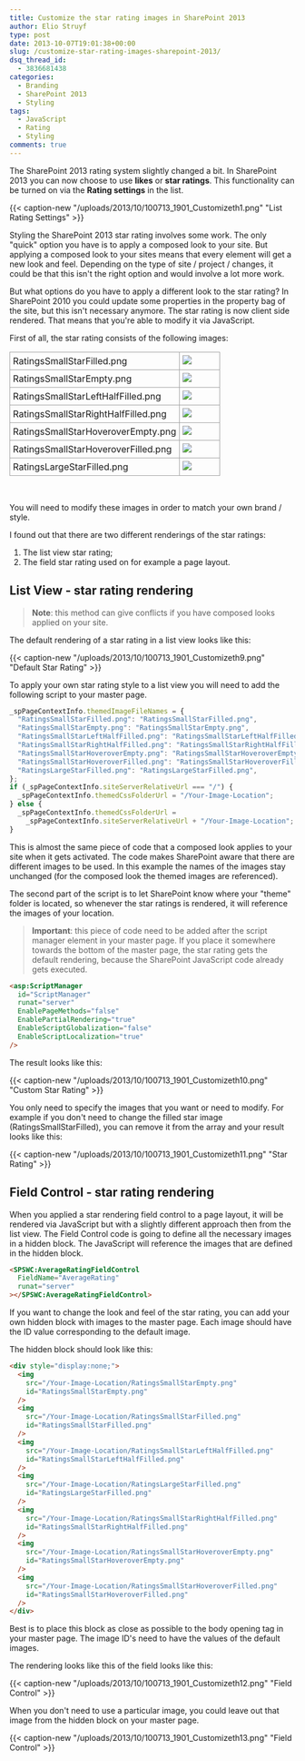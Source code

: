 ```yaml
---
title: Customize the star rating images in SharePoint 2013
author: Elio Struyf
type: post
date: 2013-10-07T19:01:38+00:00
slug: /customize-star-rating-images-sharepoint-2013/
dsq_thread_id:
  - 3836681438
categories:
  - Branding
  - SharePoint 2013
  - Styling
tags:
  - JavaScript
  - Rating
  - Styling
comments: true
---
```


The SharePoint 2013 rating system slightly changed a bit. In SharePoint 2013 you can now choose to use **likes** or **star ratings**. This functionality can be turned on via the **Rating settings** in the list.

{{< caption-new "/uploads/2013/10/100713_1901_Customizeth1.png" "List Rating Settings" >}}

Styling the SharePoint 2013 star rating involves some work. The only "quick" option you have is to apply a composed look to your site. But applying a composed look to your sites means that every element will get a new look and feel. Depending on the type of site / project / changes, it could be that this isn't the right option and would involve a lot more work.

But what options do you have to apply a different look to the star rating? In SharePoint 2010 you could update some properties in the property bag of the site, but this isn't necessary anymore. The star rating is now client side rendered. That means that you're able to modify it via JavaScript.

First of all, the star rating consists of the following images:

<table style="border-collapse: collapse;" border="0"><colgroup> <col style="width: 244px;" /> <col style="width: 71px;" /></colgroup>
<tbody valign="top">
<tr>
<td style="border: solid #a3a3a3 1.0pt; padding: 5px;">RatingsSmallStarFilled.png</td>
<td style="border-top: solid #a3a3a3 1.0pt; border-left: none; border-bottom: solid #a3a3a3 1.0pt; border-right: solid #a3a3a3 1.0pt; padding: 5px;"><img src="/uploads/2013/10/100713_1901_Customizeth2.png" /></td>
</tr>
<tr>
<td style="border-top: none; border-left: solid #a3a3a3 1.0pt; border-bottom: solid #a3a3a3 1.0pt; border-right: solid #a3a3a3 1.0pt; padding: 5px;">RatingsSmallStarEmpty.png</td>
<td style="border-top: none; border-left: none; border-bottom: solid #a3a3a3 1.0pt; border-right: solid #a3a3a3 1.0pt; padding: 5px;"><img src="/uploads/2013/10/100713_1901_Customizeth3.png" /></td>
</tr>
<tr>
<td style="border-top: none; border-left: solid #a3a3a3 1.0pt; border-bottom: solid #a3a3a3 1.0pt; border-right: solid #a3a3a3 1.0pt; padding: 5px;">RatingsSmallStarLeftHalfFilled.png</td>
<td style="border-top: none; border-left: none; border-bottom: solid #a3a3a3 1.0pt; border-right: solid #a3a3a3 1.0pt; padding: 5px;"><img src="/uploads/2013/10/100713_1901_Customizeth4.png" /></td>
</tr>
<tr>
<td style="border-top: none; border-left: solid #a3a3a3 1.0pt; border-bottom: solid #a3a3a3 1.0pt; border-right: solid #a3a3a3 1.0pt; padding: 5px;">RatingsSmallStarRightHalfFilled.png</td>
<td style="border-top: none; border-left: none; border-bottom: solid #a3a3a3 1.0pt; border-right: solid #a3a3a3 1.0pt; padding: 5px;"><img src="/uploads/2013/10/100713_1901_Customizeth5.png" /></td>
</tr>
<tr>
<td style="border-top: none; border-left: solid #a3a3a3 1.0pt; border-bottom: solid #a3a3a3 1.0pt; border-right: solid #a3a3a3 1.0pt; padding: 5px;">RatingsSmallStarHoveroverEmpty.png</td>
<td style="border-top: none; border-left: none; border-bottom: solid #a3a3a3 1.0pt; border-right: solid #a3a3a3 1.0pt; padding: 5px;"><img src="/uploads/2013/10/100713_1901_Customizeth6.png" /></td>
</tr>
<tr>
<td style="border-top: none; border-left: solid #a3a3a3 1.0pt; border-bottom: solid #a3a3a3 1.0pt; border-right: solid #a3a3a3 1.0pt; padding: 5px;">RatingsSmallStarHoveroverFilled.png</td>
<td style="border-top: none; border-left: none; border-bottom: solid #a3a3a3 1.0pt; border-right: solid #a3a3a3 1.0pt; padding: 5px;"><img src="/uploads/2013/10/100713_1901_Customizeth7.png" /></td>
</tr>
<tr>
<td style="border-top: none; border-left: solid #a3a3a3 1.0pt; border-bottom: solid #a3a3a3 1.0pt; border-right: solid #a3a3a3 1.0pt; padding: 5px;">RatingsLargeStarFilled.png</td>
<td style="border-top: none; border-left: none; border-bottom: solid #a3a3a3 1.0pt; border-right: solid #a3a3a3 1.0pt; padding: 5px;"><img src="/uploads/2013/10/100713_1901_Customizeth8.png" /></td>
</tr>
</tbody>
</table>

&nbsp;

You will need to modify these images in order to match your own brand / style.

I found out that there are two different renderings of the star ratings:

1.  The list view star rating;
2.  The field star rating used on for example a page layout.

## List View - star rating rendering

> **Note**: this method can give conflicts if you have composed looks applied on your site.

The default rendering of a star rating in a list view looks like this:

{{< caption-new "/uploads/2013/10/100713_1901_Customizeth9.png" "Default Star Rating" >}}

To apply your own star rating style to a list view you will need to add the following script to your master page.

```javascript
_spPageContextInfo.themedImageFileNames = {
  "RatingsSmallStarFilled.png": "RatingsSmallStarFilled.png",
  "RatingsSmallStarEmpty.png": "RatingsSmallStarEmpty.png",
  "RatingsSmallStarLeftHalfFilled.png": "RatingsSmallStarLeftHalfFilled.png",
  "RatingsSmallStarRightHalfFilled.png": "RatingsSmallStarRightHalfFilled.png",
  "RatingsSmallStarHoveroverEmpty.png": "RatingsSmallStarHoveroverEmpty.png",
  "RatingsSmallStarHoveroverFilled.png": "RatingsSmallStarHoveroverFilled.png",
  "RatingsLargeStarFilled.png": "RatingsLargeStarFilled.png",
};
if (_spPageContextInfo.siteServerRelativeUrl === "/") {
  _spPageContextInfo.themedCssFolderUrl = "/Your-Image-Location";
} else {
  _spPageContextInfo.themedCssFolderUrl =
    _spPageContextInfo.siteServerRelativeUrl + "/Your-Image-Location";
}
```

This is almost the same piece of code that a composed look applies to your site when it gets activated. The code makes SharePoint aware that there are different images to be used. In this example the names of the images stay unchanged (for the composed look the themed images are referenced).

The second part of the script is to let SharePoint know where your "theme" folder is located, so whenever the star ratings is rendered, it will reference the images of your location.

> **Important**: this piece of code need to be added after the script manager element in your master page. If you place it somewhere towards the bottom of the master page, the star rating gets the default rendering, because the SharePoint JavaScript code already gets executed.

```html
<asp:ScriptManager
  id="ScriptManager"
  runat="server"
  EnablePageMethods="false"
  EnablePartialRendering="true"
  EnableScriptGlobalization="false"
  EnableScriptLocalization="true"
/>
```

The result looks like this:

{{< caption-new "/uploads/2013/10/100713_1901_Customizeth10.png" "Custom Star Rating" >}}

You only need to specify the images that you want or need to modify. For example if you don't need to change the filled star image (RatingsSmallStarFilled), you can remove it from the array and your result looks like this:

{{< caption-new "/uploads/2013/10/100713_1901_Customizeth11.png" "Star Rating" >}}

## Field Control - star rating rendering

When you applied a star rendering field control to a page layout, it will be rendered via JavaScript but with a slightly different approach then from the list view. The Field Control code is going to define all the necessary images in a hidden block. The JavaScript will reference the images that are defined in the hidden block.

```html
<SPSWC:AverageRatingFieldControl
  FieldName="AverageRating"
  runat="server"
></SPSWC:AverageRatingFieldControl>
```

If you want to change the look and feel of the star rating, you can add your own hidden block with images to the master page. Each image should have the ID value corresponding to the default image.

The hidden block should look like this:

```html
<div style="display:none;">
  <img
    src="/Your-Image-Location/RatingsSmallStarEmpty.png"
    id="RatingsSmallStarEmpty.png"
  />
  <img
    src="/Your-Image-Location/RatingsSmallStarFilled.png"
    id="RatingsSmallStarFilled.png"
  />
  <img
    src="/Your-Image-Location/RatingsSmallStarLeftHalfFilled.png"
    id="RatingsSmallStarLeftHalfFilled.png"
  />
  <img
    src="/Your-Image-Location/RatingsLargeStarFilled.png"
    id="RatingsLargeStarFilled.png"
  />
  <img
    src="/Your-Image-Location/RatingsSmallStarRightHalfFilled.png"
    id="RatingsSmallStarRightHalfFilled.png"
  />
  <img
    src="/Your-Image-Location/RatingsSmallStarHoveroverEmpty.png"
    id="RatingsSmallStarHoveroverEmpty.png"
  />
  <img
    src="/Your-Image-Location/RatingsSmallStarHoveroverFilled.png"
    id="RatingsSmallStarHoveroverFilled.png"
  />
</div>
```

Best is to place this block as close as possible to the body opening tag in your master page. The image ID's need to have the values of the default images.

The rendering looks like this of the field looks like this:

{{< caption-new "/uploads/2013/10/100713_1901_Customizeth12.png" "Field Control" >}}

When you don't need to use a particular image, you could leave out that image from the hidden block on your master page.

{{< caption-new "/uploads/2013/10/100713_1901_Customizeth13.png" "Field Control" >}}
